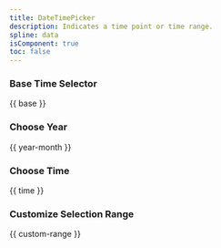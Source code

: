 ```yaml
---
title: DateTimePicker
description: Indicates a time point or time range.
spline: data
isComponent: true
toc: false
---
```


### Base Time Selector

{{ base }}

### Choose Year

{{ year-month }}

### Choose Time

{{ time }}

### Customize Selection Range

{{ custom-range }}
